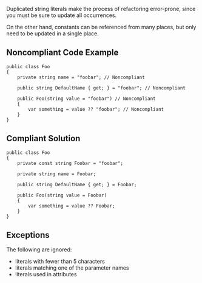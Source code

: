 
Duplicated string literals make the process of refactoring error-prone, since you must be sure to update all occurrences.

On the other hand, constants can be referenced from many places, but only need to be updated in a single place.

## Noncompliant Code Example


    public class Foo
    {
        private string name = "foobar"; // Noncompliant
    
        public string DefaultName { get; } = "foobar"; // Noncompliant
    
        public Foo(string value = "foobar") // Noncompliant
        {
            var something = value ?? "foobar"; // Noncompliant
        }
    }


## Compliant Solution


    public class Foo
    {
        private const string Foobar = "foobar";
    
        private string name = Foobar;
    
        public string DefaultName { get; } = Foobar;
    
        public Foo(string value = Foobar)
        {
            var something = value ?? Foobar;
        }
    }


## Exceptions

The following are ignored:

- literals with fewer than 5 characters
- literals matching one of the parameter names
- literals used in attributes

